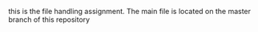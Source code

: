this is the file handling assignment. The main file is located on the master branch of this repository
